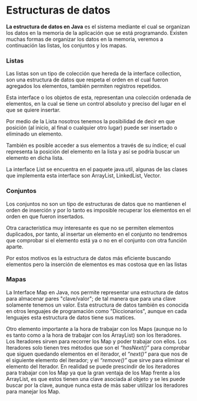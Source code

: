 # Estructuras de datos

**La estructura de datos en Java** es el sistema mediante el cual se organizan los datos en la memoria de la aplicación que se está programando. Existen muchas formas de organizar los datos en la memoria, veremos a continuación las listas, los conjuntos y los mapas.

### Listas

Las listas son un tipo de colección que hereda de la interface collection, son una estructura de datos que respeta el orden en el cual fueron agregados los elementos, también permiten registros repetidos.

Esta interface o los objetos de esta, representan una colección ordenada de elementos, en la cual se tiene un control absoluto y preciso del lugar en el que se quiere insertar.

Por medio de la Lista nosotros tenemos la posibilidad de decir en que posición (al inicio, al final o cualquier otro lugar) puede ser insertado o eliminado un elemento.

También es posible acceder a sus elementos a través de su índice; el cual representa la posición del elemento en la lista y así se podría buscar un elemento en dicha lista.

La interface List se encuentra en el paquete java.util, algunas de las clases que implementa esta interface son ArrayList, LinkedList, Vector.

### Conjuntos

Los conjuntos no son un tipo de estructuras de datos que no mantienen el orden de inserción y por lo tanto es imposible recuperar los elementos en el orden en que fueron insertados.

Otra característica muy interesante es que no se permiten elementos duplicados, por tanto, al insertar un elemento en el conjunto no tendremos que comprobar si el elemento está ya o no en el conjunto con otra función aparte.

Por estos motivos es la estructura de datos más eficiente buscando elementos pero la inserción de elementos es mas costosa que en las listas

### Mapas

La Interface Map en Java, nos permite representar una estructura de datos para almacenar pares "clave/valor"; de tal manera que para una clave solamente tenemos un valor. Esta estructura de datos también es conocida en otros lenguajes de programación como "Diccionarios", aunque en cada lenguajes esta estructura de datos tiene sus matices.

Otro elemento importante a la hora de trabajar con los Maps (aunque no lo es tanto como a la hora de trabajar con los ArrayList) son los Iteradores. Los Iteradores sirven para recorrer los Map y poder trabajar con ellos. Los Iteradores solo tienen tres métodos que son el _“hasNext()”_ para comprobar que siguen quedando elementos en el iterador, el _“next()”_  para que nos de el siguiente elemento del iterador; y el _“remove()”_ que sirve para eliminar el elemento del Iterador. En realidad se puede prescindir de los iteradores para trabajar con los Map ya que la gran ventaja de los Map frente a los ArrayList, es que estos tienen una clave asociada al objeto y se les puede buscar por la clave, aunque nunca esta de más saber utilizar los iteradores para manejar los Map.
